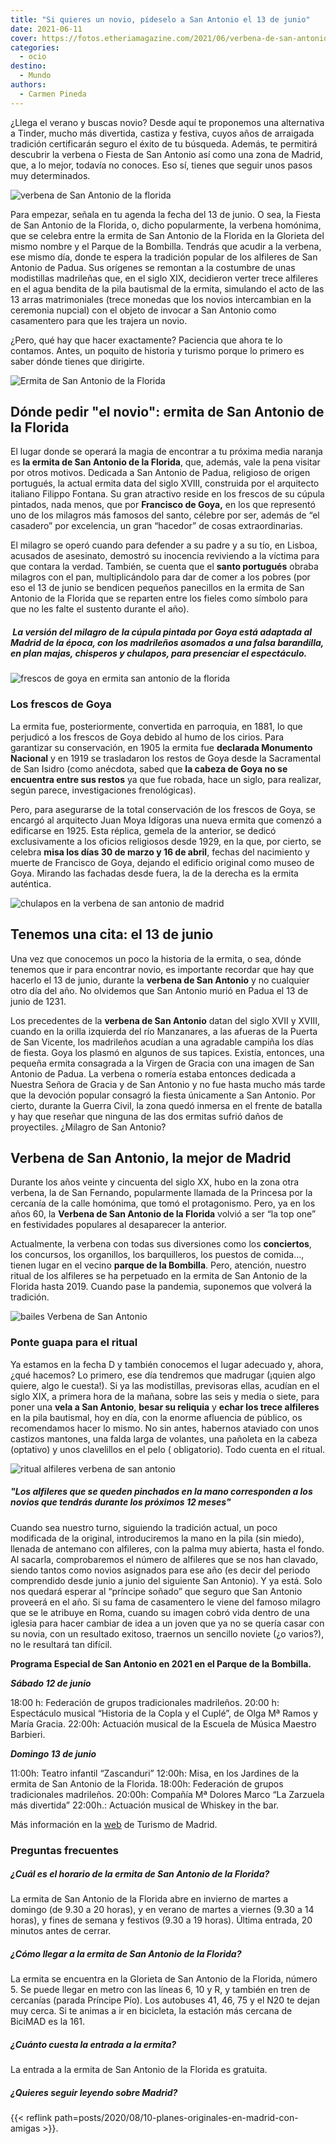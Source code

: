 ```yaml
---
title: "Si quieres un novio, pídeselo a San Antonio el 13 de junio"
date: 2021-06-11
cover: https://fotos.etheriamagazine.com/2021/06/verbena-de-san-antonio-madrid.jpg
categories: 
  - ocio
destino: 
  - Mundo
authors: 
  - Carmen Pineda
---
```


¿Llega el verano y buscas novio? Desde aquí te proponemos una alternativa a Tinder, mucho más divertida, castiza y festiva, cuyos años de arraigada tradición certificarán seguro el éxito de tu búsqueda. Además, te permitirá descubrir la verbena o Fiesta de San Antonio así como una zona de Madrid, que, a lo mejor, todavía no conoces. Eso sí, tienes que seguir unos pasos muy determinados.

![verbena de San Antonio de la florida](https://fotos.etheriamagazine.com/2021/06/verbena-de-san-antonio-madrid.jpg "A la verbena de San Antonio se acude con los trajes regionales. © Asoc. Los Castizos")

Para empezar, señala en tu agenda la fecha del 13 de junio. O sea, la Fiesta de San 
Antonio de la Florida, o, dicho popularmente, la verbena homónima, que se celebra entre 
la ermita de San Antonio de la Florida en la Glorieta del mismo nombre y el Parque de la 
Bombilla. Tendrás que acudir a la verbena, ese mismo día, donde te espera la tradición 
popular de los alfileres de San Antonio de Padua. Sus orígenes se remontan a la 
costumbre de unas modistillas madrileñas que, en el siglo XIX, decidieron verter trece 
alfileres en el agua bendita de la pila bautismal de la ermita, simulando el acto de las 
13 arras matrimoniales (trece monedas que los novios intercambian en la ceremonia 
nupcial) con el objeto de invocar a San Antonio como casamentero para que les trajera un 
novio. 

¿Pero, qué hay que hacer exactamente? Paciencia que ahora te lo contamos. Antes, un 
poquito de historia y turismo porque lo primero es saber dónde tienes que dirigirte. 

![Ermita de San Antonio de la Florida](https://fotos.etheriamagazine.com/2021/06/Ermita-San-Antonio-madrid.jpg "Ermita de San Antonio de la Florida, una visita obligada en la capital. © Madrid Destino")

## Dónde pedir "el novio": ermita de San Antonio de la Florida

El lugar donde se operará la magia de encontrar a tu próxima media naranja es **la 
ermita de San Antonio de la Florida**, que, además, vale la pena visitar por otros 
motivos. Dedicada a San Antonio de Padua, religioso de origen portugués, la actual 
ermita data del siglo XVIII, construida por el arquitecto italiano Filippo Fontana. Su 
gran atractivo reside en los frescos de su cúpula pintados, nada menos, que por 
**Francisco de Goya,** en los que representó uno de los milagros más famosos del santo, 
célebre por ser, además de “el casadero” por excelencia, un gran “hacedor” de cosas 
extraordinarias. 

El milagro se operó cuando para defender a su padre y a su tío, en Lisboa, acusados de 
asesinato, demostró su inocencia reviviendo a la víctima para que contara la verdad. 
También, se cuenta que el **santo portugués** obraba milagros con el pan, 
multiplicándolo para dar de comer a los pobres (por eso el 13 de junio se bendicen 
pequeños panecillos en la ermita de San Antonio de la Florida que se reparten entre los 
fieles como símbolo para que no les falte el sustento durante el año). 

#####  La versión del milagro de la cúpula pintada por Goya está adaptada al Madrid de la época, con los madrileños asomados a una falsa barandilla, en plan majas, chisperos y chulapos, para presenciar el espectáculo.

![frescos de goya en ermita san antonio de la florida](https://fotos.etheriamagazine.com/2021/06/frescos-goya-ermita-de-San-Antonio-de-la-Florida.jpg "Frescos de Goya en la ermita de San Antonio de la Florida. © Agustín Martínez/ M. Destino")

### Los frescos de Goya

La ermita fue, posteriormente, convertida en parroquia, en 1881, lo que perjudicó a los 
frescos de Goya debido al humo de los cirios. Para garantizar su conservación, en 1905 
la ermita fue **declarada Monumento Nacional** y en 1919 se trasladaron los restos de 
Goya desde la Sacramental de San Isidro (como anécdota, sabed que **la cabeza de Goya no 
se encuentra entre sus restos** ya que fue robada, hace un siglo, para realizar, según 
parece, investigaciones frenológicas). 

Pero, para asegurarse de la total conservación de los frescos de Goya, se encargó al 
arquitecto Juan Moya Idígoras una nueva ermita que comenzó a edificarse en 1925. Esta 
réplica, gemela de la anterior, se dedicó exclusivamente a los oficios religiosos desde 
1929, en la que, por cierto, se celebra **misa los días 30 de marzo y 16 de abril**, 
fechas del nacimiento y muerte de Francisco de Goya, dejando el edificio original como 
museo de Goya. Mirando las fachadas desde fuera, la de la derecha es la ermita 
auténtica. 

![chulapos en la verbena de san antonio de madrid](https://fotos.etheriamagazine.com/2021/06/chulapos-chulapas-verbena-san-antonio.jpg "Chulapos y chulapas en la verbena de San Antonio. © Asoc. Los Castizos")

## Tenemos una cita: el 13 de junio

Una vez que conocemos un poco la historia de la ermita, o sea, dónde tenemos que ir para 
encontrar novio, es importante recordar que hay que hacerlo el 13 de junio, durante la 
**verbena de San Antonio** y no cualquier otro día del año. No olvidemos que San Antonio 
murió en Padua el 13 de junio de 1231. 

Los precedentes de la **verbena de San Antonio** datan del siglo XVII y XVIII, cuando en 
la orilla izquierda del río Manzanares, a las afueras de la Puerta de San Vicente, los 
madrileños acudían a una agradable campiña los días de fiesta. Goya los plasmó en 
algunos de sus tapices. Existía, entonces, una pequeña ermita consagrada a la Virgen de 
Gracia con una imagen de San Antonio de Padua. La verbena o romería estaba entonces 
dedicada a Nuestra Señora de Gracia y de San Antonio y no fue hasta mucho más tarde que 
la devoción popular consagró la fiesta únicamente a San Antonio. Por cierto, durante la 
Guerra Civil, la zona quedó inmersa en el frente de batalla y hay que reseñar que 
ninguna de las dos ermitas sufrió daños de proyectiles. ¿Milagro de San Antonio? 

## Verbena de San Antonio, la mejor de Madrid

Durante los años veinte y cincuenta del siglo XX, hubo en la zona otra verbena, la de 
San Fernando, popularmente llamada de la Princesa por la cercanía de la calle homónima, 
que tomó el protagonismo. Pero, ya en los años 60, la **Verbena de San Antonio de la 
Florida** volvió a ser “la top one” en festividades populares al desaparecer la 
anterior. 

Actualmente, la verbena con todas sus diversiones como los **conciertos**, los 
concursos, los organillos, los barquilleros, los puestos de comida…, tienen lugar en el 
vecino **parque de la Bombilla**. Pero, atención, nuestro ritual de los alfileres se ha 
perpetuado en la ermita de San Antonio de la Florida hasta 2019. Cuando pase la 
pandemia, suponemos que volverá la tradición. 

![bailes Verbena de San Antonio](https://fotos.etheriamagazine.com/2021/06/verbena-San-Antonio-conciertos.jpg "Actuaciones durante la Verbena de San Antonio. © Asoc. Los Castizos")

### Ponte guapa para el ritual

Ya estamos en la fecha D y también conocemos el lugar adecuado y, ahora, ¿qué hacemos? 
Lo primero, ese día tendremos que madrugar (¡quien algo quiere, algo le cuesta!). Si ya 
las modistillas, previsoras ellas, acudían en el siglo XIX, a primera hora de la mañana, 
sobre las seis y media o siete, para poner una **vela a San Antonio**, **besar su 
reliquia** y **echar los trece alfileres** en la pila bautismal, hoy en día, con la 
enorme afluencia de público, os recomendamos hacer lo mismo. No sin antes, habernos 
ataviado con unos castizos mantones, una falda larga de volantes, una pañoleta en la 
cabeza (optativo) y unos clavelillos en el pelo ( obligatorio). Todo cuenta en el 
ritual. 

![ritual alfileres verbena de san antonio](https://fotos.etheriamagazine.com/2021/06/Modistillas-y-Alfileres-verbena-san-antonio.jpg "Cada alfiler que se pinche en tu mano corresponde a un novio. © Ayto. de Madrid")

##### "Los alfileres que se queden pinchados en la mano corresponden a los novios que tendrás durante los próximos 12 meses"

Cuando sea nuestro turno, siguiendo la tradición actual, un poco modificada de la 
original, introduciremos la mano en la pila (sin miedo), llenada de antemano con 
alfileres, con la palma muy abierta, hasta el fondo. Al sacarla, comprobaremos el número 
de alfileres que se nos han clavado, siendo tantos como novios asignados para ese año 
(es decir del periodo comprendido desde junio a junio del siguiente San Antonio). Y ya 
está. Solo nos quedará esperar al “príncipe soñado” que seguro que San Antonio proveerá 
en el año. Si su fama de casamentero le viene del famoso milagro que se le atribuye en 
Roma, cuando su imagen cobró vida dentro de una iglesia para hacer cambiar de idea a un 
joven que ya no se quería casar con su novia, con un resultado exitoso, traernos un 
sencillo noviete (¿o varios?), no le resultará tan difícil. 

**Programa Especial de San Antonio en 2021 en el Parque de la Bombilla.** 

**_Sábado 12 de junio_** 

18:00 h: Federación de grupos tradicionales madrileños. 20:00 h: Espectáculo musical 
“Historia de la Copla y el Cuplé”, de Olga Mª Ramos y María Gracia. 22:00h: Actuación 
musical de la Escuela de Música Maestro Barbieri. 

**_Domingo 13 de junio_** 

11:00h: Teatro infantil “Zascanduri” 12:00h: Misa, en los Jardines de la ermita de San 
Antonio de la Florida. 18:00h: Federación de grupos tradicionales madrileños. 20:00h: 
Compañía Mª Dolores Marco “La Zarzuela más divertida” 22:00h.: Actuación musical de 
Whiskey in the bar. 

Más información en la 
[web](https://www.esmadrid.com/informacion-turistica/ermita-de-san-antonio-de-la-florida) 
de Turismo de Madrid. 

### Preguntas frecuentes

##### ¿Cuál es el horario de la ermita de San Antonio de la Florida?

La ermita de San Antonio de la Florida abre en invierno de martes a domingo (de 9.30 a 
20 horas), y en verano de martes a viernes (9.30 a 14 horas), y fines de semana y 
festivos (9.30 a 19 horas). Última entrada, 20 minutos antes de cerrar. 

##### ¿Cómo llegar a la ermita de San Antonio de la Florida?

La ermita se encuentra en la Glorieta de San Antonio de la Florida, número 5. Se puede 
llegar en metro con las líneas 6, 10 y R, y también en tren de cercanías (parada 
Príncipe Pío). Los autobuses 41, 46, 75 y el N20 te dejan muy cerca. Si te animas a ir 
en bicicleta, la estación más cercana de BiciMAD es la 161. 

##### ¿Cuánto cuesta la entrada a la ermita?

La entrada a la ermita de San Antonio de la Florida es gratuita. 

##### ¿Quieres seguir leyendo sobre Madrid?

{{< reflink path=posts/2020/08/10-planes-originales-en-madrid-con-amigas >}}.
